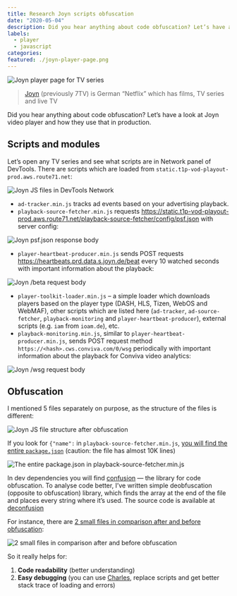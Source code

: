 ```yaml
---
title: Research Joyn scripts obfuscation
date: "2020-05-04"
description: Did you hear anything about code obfuscation? Let’s have a look at Joyn video player and how they use that in production.
labels:
  - player
  - javascript
categories:
featured: ./joyn-player-page.png
---
```


![Joyn player page for TV series](./joyn-player-page.png)

> [Joyn](https://www.joyn.de/) (previously 7TV) is German “Netflix” which has films, TV series and live TV

Did you hear anything about code obfuscation? Let’s have a look at Joyn video player and how they use that in production.

## Scripts and modules

Let’s open any TV series and see what scripts are in Network panel of DevTools. There are scripts which are loaded from `static.t1p-vod-playout-prod.aws.route71.net`:

![Joyn JS files in DevTools Network](./joyn-js-files-in-devtools-network.png)

- `ad-tracker.min.js` tracks ad events based on your advertising playback.
- `playback-source-fetcher.min.js` requests https://static.t1p-vod-playout-prod.aws.route71.net/playback-source-fetcher/config/psf.json with server config:

![Joyn psf.json response body](./psf-json-response-body.png)

- `player-heartbeat-producer.min.js` sends POST requests https://heartbeats.prd.data.s.joyn.de/beat every 10 watched seconds with important information about the playback:

![Joyn /beta request body](./beat-request-body.png)

- `player-toolkit-loader.min.js` – a simple loader which downloads players based on the player type (DASH, HLS, Tizen, WebOS and WebMAF), other scripts which are listed here (`ad-tracker`, `ad-source-fetcher`, `playback-monitoring` and `player-heartbeat-producer`), external scripts (e.g. `iam` from `ioam.de`), etc.
- `playback-monitoring.min.js`, similar to `player-heartbeat-producer.min.js`, sends POST request method `https://<hash>.cws.conviva.com/0/wsg` periodically with important information about the playback for Conviva video analytics:

![Joyn /wsg request body](./wsg-request-body.png)

## Obfuscation

I mentioned 5 files separately on purpose, as the structure of the files is different:

![Joyn JS file structure after obfuscation](./js-file-structure-after-obfuscation.png)

If you look for `{"name":` in `playback-source-fetcher.min.js`, [you will find the entire `package.json`](https://github.com/Beraliv/deconfusion/blob/master/examples/joyn/playback-source-fetcher/output.js#L7607-L7666) (caution: the file has almost 10K lines)

![The entire package.json in playback-source-fetcher.min.js](./entire-package-json-in-playback-source-fetcher.png)

In dev dependencies you will find [confusion](https://www.npmjs.com/package/confusion) — the library for code obfuscation. To analyse code better, I’ve written simple deobfuscation (opposite to obfuscation) library, which finds the array at the end of the file and places every string where it’s used. The source code is available at [deconfusion](https://github.com/Beraliv/deconfusion)

For instance, there are [2 small files in comparison after and before obfuscation](https://gist.github.com/Beraliv/cfa8f46fa6a71b35923bd9185b9f0f08/revisions?diff=split):

![2 small files in comparison after and before obfuscation](./comparison-before-and-after-obfuscation.png)

So it really helps for:

1. **Code readability** (better understanding)
2. **Easy debugging** (you can use [Charles](https://www.charlesproxy.com/), replace scripts and get better stack trace of loading and errors)
